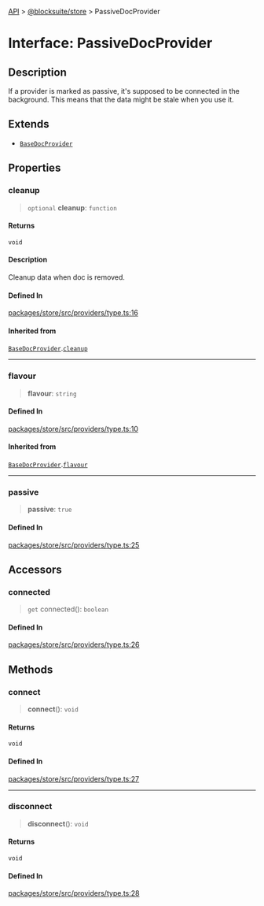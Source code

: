 [API](../../../index.md) > [@blocksuite/store](../index.md) > PassiveDocProvider

# Interface: PassiveDocProvider

## Description

If a provider is marked as passive, it's supposed to be connected in the background.
This means that the data might be stale when you use it.

## Extends

- [`BaseDocProvider`](interface.BaseDocProvider.md)

## Properties

### cleanup

> `optional` **cleanup**: `function`

#### Returns

`void`

#### Description

Cleanup data when doc is removed.

#### Defined In

[packages/store/src/providers/type.ts:16](https://github.com/Saul-Mirone/blocksuite/blob/f2324b82e/packages/store/src/providers/type.ts#L16)

#### Inherited from

[`BaseDocProvider`](interface.BaseDocProvider.md).[`cleanup`](interface.BaseDocProvider.md#cleanup)

***

### flavour

> **flavour**: `string`

#### Defined In

[packages/store/src/providers/type.ts:10](https://github.com/Saul-Mirone/blocksuite/blob/f2324b82e/packages/store/src/providers/type.ts#L10)

#### Inherited from

[`BaseDocProvider`](interface.BaseDocProvider.md).[`flavour`](interface.BaseDocProvider.md#flavour)

***

### passive

> **passive**: `true`

#### Defined In

[packages/store/src/providers/type.ts:25](https://github.com/Saul-Mirone/blocksuite/blob/f2324b82e/packages/store/src/providers/type.ts#L25)

## Accessors

### connected

> `get` connected(): `boolean`

#### Defined In

[packages/store/src/providers/type.ts:26](https://github.com/Saul-Mirone/blocksuite/blob/f2324b82e/packages/store/src/providers/type.ts#L26)

## Methods

### connect

> **connect**(): `void`

#### Returns

`void`

#### Defined In

[packages/store/src/providers/type.ts:27](https://github.com/Saul-Mirone/blocksuite/blob/f2324b82e/packages/store/src/providers/type.ts#L27)

***

### disconnect

> **disconnect**(): `void`

#### Returns

`void`

#### Defined In

[packages/store/src/providers/type.ts:28](https://github.com/Saul-Mirone/blocksuite/blob/f2324b82e/packages/store/src/providers/type.ts#L28)
